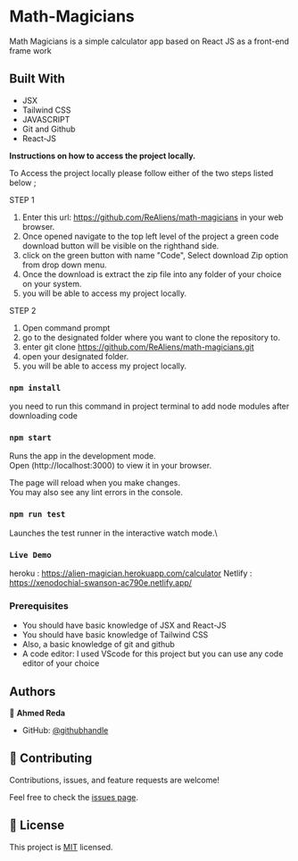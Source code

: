 # Math-Magicians

Math Magicians is a simple calculator app based on React JS as a front-end frame work
## Built With

- JSX
- Tailwind CSS
- JAVASCRIPT
- Git and Github
- React-JS



**Instructions on how to access the project locally.**

 To Access the project locally please follow either of the two steps listed below ;

STEP 1
1. Enter this url:  https://github.com/ReAliens/math-magicians in your web browser.
2. Once opened navigate to the top left level of the project a green code download button will be visible on the righthand side.
3. click on the green button with name "Code", Select download Zip option from drop down menu.
4. Once the download is extract the zip file into any folder of your choice on your system.
5. you will be able to access my project locally.

STEP 2
1. Open command prompt
2. go to the designated folder where you want to clone the repository to.
3. enter  git clone https://github.com/ReAliens/math-magicians.git
4. open your designated folder.
5. you will be able to access my project locally.

### `npm install`

you need to run this command in project terminal to add node modules after downloading code

### `npm start`

Runs the app in the development mode.\
Open (http://localhost:3000) to view it in your browser.

The page will reload when you make changes.\
You may also see any lint errors in the console.

### `npm run test`

Launches the test runner in the interactive watch mode.\


### `Live Demo`

heroku : https://alien-magician.herokuapp.com/calculator
Netlify : https://xenodochial-swanson-ac790e.netlify.app/


### Prerequisites
- You should have basic knowledge of JSX and React-JS
- You should have basic knowledge of Tailwind CSS
- Also, a basic knowledge of git and github
- A code editor: I used VScode for this project but you can use any code editor of your choice



## Authors

👤 **Ahmed Reda**
 

- GitHub: [@githubhandle](https://github.com/ReAliens)


## 🤝 Contributing

Contributions, issues, and feature requests are welcome!

Feel free to check the [issues page](../../issues/).



## 📝 License

This project is [MIT](./MIT.md) licensed.
